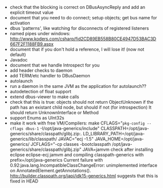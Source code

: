 * check that the blocking is correct on DBusAsyncReply and add an explicit timeout value
* document that you need to do connect; setup objects; get bus name for activation
* dbus 'patterns', like watching for disconnects of registered listeners
* named pipes under windows: http://www.koders.com/csharp/fid2CD89EB558B80CE4947D53BAC3D667F2F1188FB9.aspx
* document that if you don't hold a reference, I will lose it! (now not default)
* Javadoc
* document that we handle Introspect for you
* add header checks to daemon
* add TERM/etc handler to DBusDaemon
* autolaunch
* run a daemon in the same JVM as the application for autolaunch??
* autodetection of float support
* extend dbus-viewer to make calls
* check that this is true:
  objects should not return ObjectUnknown if the path has an existant
  child node, but should if not (for introspection) It should return
  UnknownInterface or Method
* support Enums as UInt32s
* make it work with free VM/Compilers:
  make CFLAGS="`pkg-config --cflags dbus-1` -I/opt/java-generics/include" CLASSPATH=/opt/java-generics/share/classpath/glibj.zip:. LD_LIBRARY_PATH=/opt/java-generics/lib/classpath/ JAVAC="ecj -1.5" JAVA_HOME=/opt/java-generics/ JCFLAGS="-cp classes -bootclasspath /opt/java-generics/share/classpath/glibj.zip" JAVA=jamvm  check
  after installing eclipse eclipse-ecj jamvm and compiling classpath-generics with prefix=/opt/java-generics
  Current failure with 0.92:java.lang.IncompatibleClassChangeError: unimplemented interface on AnnotatedElement.getAnnotations().
  http://builder.classpath.org/japi/jdk15-generics.html suggests that this is fixed in HEAD
